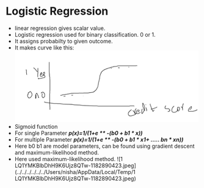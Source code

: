# Logistic Regression
- linear regression gives scalar value.
- Logistic regression used for binary classification. 0 or 1.
- It assigns probabilty to given outcome.
- It makes curve like this:
![87c8329e0027aa2a3835e5fd332e50ce.png](./87c8329e0027aa2a3835e5fd332e50ce.png)
- Sigmoid function
- For single Parameter **_p(x)=1/(1+e ** -(b0 + b1 * x))_**
- For multiple Parameter **_p(x)=1/(1+e ** -(b0 + b1 * x1+ ..… bn * xn))_**
- Here b0 b1 are model parameters, can be found using gradient descent and maximum-likelihood method.
- Here used maximum-likelihood method.
![1 LQ1YMKBlbDhH9K6Ujz8QTw-1182890423.jpeg](../../../../../../Users/nisha/AppData/Local/Temp/1 LQ1YMKBlbDhH9K6Ujz8QTw-1182890423.jpeg)